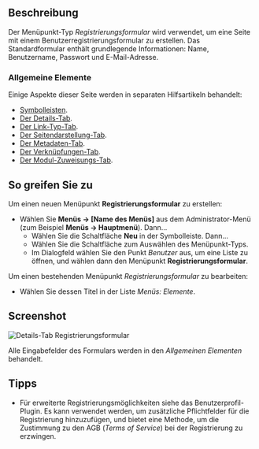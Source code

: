 <!-- Filename: Help4.x:Menu_Item:_Registration_Form / Display title: Registrierungsformular -->

## Beschreibung

Der Menüpunkt-Typ *Registrierungsformular* wird verwendet, um eine Seite mit einem Benutzerregistrierungsformular zu erstellen. Das Standardformular enthält grundlegende Informationen: Name, Benutzername, Passwort und E-Mail-Adresse.

### Allgemeine Elemente

Einige Aspekte dieser Seite werden in separaten Hilfsartikeln behandelt:

* [Symbolleisten](jdocmanual?article=help/common-elements/toolbars).
* [Der Details-Tab](jdocmanual?article=help/menu-items-common/menu-item-details).
* [Der Link-Typ-Tab](jdocmanual?article=help/menu-items-common/menu-item-link-type).
* [Der Seitendarstellung-Tab](jdocmanual?article=help/menu-items-common/menu-item-page-display).
* [Der Metadaten-Tab](jdocmanual?article=help/menu-items-common/menu-item-metadata).
* [Der Verknüpfungen-Tab](jdocmanual?article=help/common-elements/edit-associations).
* [Der Modul-Zuweisungs-Tab](jdocmanual?article=help/menu-items-common/menu-item-module-assignment).

## So greifen Sie zu

Um einen neuen Menüpunkt **Registrierungsformular** zu erstellen:

- Wählen Sie **Menüs → \[Name des Menüs\]** aus dem Administrator-Menü (zum Beispiel **Menüs → Hauptmenü**). Dann...
  - Wählen Sie die Schaltfläche **Neu** in der Symbolleiste. Dann...
  - Wählen Sie die Schaltfläche zum Auswählen des Menüpunkt-Typs.
  - Im Dialogfeld wählen Sie den Punkt *Benutzer* aus, um eine Liste zu öffnen, und wählen dann den Menüpunkt **Registrierungsformular**.

Um einen bestehenden Menüpunkt *Registrierungsformular* zu bearbeiten:

- Wählen Sie dessen Titel in der Liste *Menüs: Elemente*.

## Screenshot

![Details-Tab Registrierungsformular](../../../de/images/menu-items/users-registration-form-details-tab.png)

Alle Eingabefelder des Formulars werden in den *Allgemeinen Elementen* behandelt.

## Tipps

- Für erweiterte Registrierungsmöglichkeiten siehe das Benutzerprofil-Plugin. Es kann verwendet werden, um zusätzliche Pflichtfelder für die Registrierung hinzuzufügen, und bietet eine Methode, um die Zustimmung zu den AGB (*Terms of Service*) bei der Registrierung zu erzwingen.
